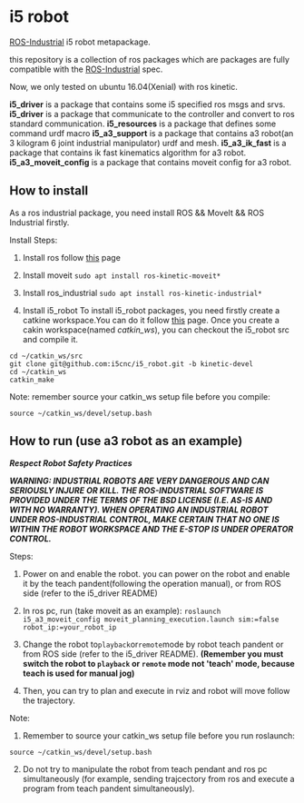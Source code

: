 # i5 robot

[ROS-Industrial](http://wiki.ros.org/Industrial) i5 robot metapackage.

this repository is a collection of ros packages which are packages are fully compatible with the [ROS-Industrial](http://wiki.ros.org/Industrial) spec.

Now, we only tested on ubuntu 16.04(Xenial) with ros kinetic.

**i5_driver** is a package that contains some i5 specified ros msgs and srvs.
**i5_driver** is a package that communicate to the controller and convert to ros standard communication.
**i5_resources** is a package that defines some command urdf macro
**i5_a3_support** is a package that contains a3 robot(an 3 kilogram 6 joint industrial manipulator) urdf and mesh.
**i5_a3_ik_fast** is a package that contains ik fast kinematics algorithm for a3 robot.
**i5_a3_moveit_config** is a package that contains moveit config for a3 robot.


## How to install
As a ros industrial package, you need install ROS && MoveIt && ROS Industrial firstly.

Install Steps:

1. Install ros follow [this](http://wiki.ros.org/kinetic/Installation/Ubuntu) page

2. Install moveit
`sudo apt install ros-kinetic-moveit*`
3. Install ros_industrial
`sudo apt install ros-kinetic-industrial*`	
4. Install i5_robot
To install i5_robot packages, you need firstly create a catkine workspace.You can do it follow [this](http://wiki.ros.org/ROS/Tutorials/InstallingandConfiguringROSEnvironment) page.
Once you create a cakin workspace(named *catkin_ws*), you can checkout the i5_robot src and compile it.
```
cd ~/catkin_ws/src
git clone git@github.com:i5cnc/i5_robot.git -b kinetic-devel
cd ~/catkin_ws
catkin_make
```
Note: remember source your catkin_ws setup file before you compile:
```
source ~/catkin_ws/devel/setup.bash
```



## How to run (use a3 robot as an example)

***Respect Robot Safety Practices***

***WARNING: INDUSTRIAL ROBOTS ARE VERY DANGEROUS AND CAN SERIOUSLY INJURE OR KILL. THE ROS-INDUSTRIAL SOFTWARE IS PROVIDED UNDER THE TERMS OF THE BSD LICENSE (I.E. AS-IS AND WITH NO WARRANTY). WHEN OPERATING AN INDUSTRIAL ROBOT UNDER ROS-INDUSTRIAL CONTROL, MAKE CERTAIN THAT NO ONE IS WITHIN THE ROBOT WORKSPACE AND THE E-STOP IS UNDER OPERATOR CONTROL.***

Steps:

1. Power on and enable the robot.
you can power on the robot and enable it by the teach pandent(following the operation manual),
or from ROS side (refer to the i5_driver README)

2. In ros pc, run (take moveit as an example):
`roslaunch i5_a3_moveit_config moveit_planning_execution.launch sim:=false robot_ip:=your_robot_ip`

3. Change the robot to`playback`or`remote`mode by robot teach pandent or from ROS side (refer to the i5_driver README). **(Remember you must switch the robot to `playback` or `remote` mode not 'teach' mode, because teach is used for manual jog)**

4. Then, you can try to plan and execute in rviz and robot will move follow the trajectory.


Note: 

1. Remember to source your catkin_ws setup file before you run roslaunch:
```
source ~/catkin_ws/devel/setup.bash
```
2. Do not try to manipulate the robot from teach pendant and ros pc simultaneously (for example, sending trajcectory from ros and execute a program from teach pandent simultaneously).

